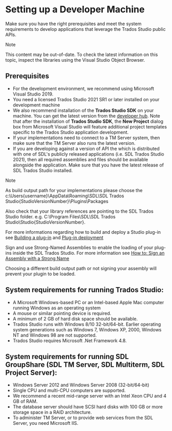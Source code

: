 Setting up a Developer Machine
=====
Make sure you have the right prerequisites and meet the system requirements to develop applications that leverage the Trados Studio public APIs.

> [!NOTE]
> This content may be out-of-date. To check the latest information on this topic, inspect the libraries using the Visual Studio Object Browser.

Prerequisites
----

* For the development environment, we recommend using Microsoft Visual Studio 2019.
* You need a licensed Trados Studio 2021 SR1 or later installed on your development machine
* We also recommend installation of the **Trados Studio SDK** on your machine. You can get the latest version from the [developer hub](https://appstore.sdl.com/language/developers/sdk.html). Note that after the installation of **Trados Studio SDK**, the **New Project** dialog box from Microsoft Visual Studio will feature additional project templates specific to the Trados Studio application development.
* If your implementations need to connect to a TM Server system, then make sure that the TM Server also runs the latest version.
* If you are developing against a version of API the which is distributed with one of SDL's publicly released applications (i.e. SDL Trados Studio 2021), then all required assemblies and files should be available alongside the application. Make sure that you have the latest release of SDL Trados Studio installed.
> [!NOTE]
> As build output path for your implementations please choose the c:\Users\{username}\AppData\Roaming\SDL\SDL Trados Studio\{StudioVersionNumber}\Plugins\Packages
>
> Also check that your library references are pointing to the SDL Trados Studio folder. e.g. C:\Program Files\SDL\SDL Trados Studio\Studio{StudioVersionNumber}.
>
> For more informations regarding how to build and deploy a Studio plug-in see [Building a plug-in](building_a_plugin.md) and [Plug-in deployment](plugin_deployment.md)
>
> Sign and use Strong-Named Assemblies to enable the loading of your plug-ins inside the SDL Trados Studio. For more information see [How to: Sign an Assembly with a Strong Name]()
> 
> Choosing a different build output path or not signing your assembly will prevent your plugin to be loaded.


System requirements for running Trados Studio:
----

* A Microsoft Windows-based PC or an Intel-based Apple Mac computer running Windows as an
operating system
* A mouse or similar pointing device is required.
* A minimum of 2 GB of hard disk space should be available.
* Trados Studio runs with Windows 8/10 32-bit/64-bit. Earlier operating system generations such as Windows 7, Windows XP, 2000, Windows NT and Windows 98 are not supported.
* Trados Studio requires Microsoft .Net Framework 4.8.

System requirements for running SDL GroupShare (SDL TM Server, SDL Multiterm, SDL Project Server):
----

* Windows Server 2012 and Windows Server 2008 (32-bit/64-bit)
* Single CPU and multi-CPU computers are supported.
* We recommend a recent mid-range server with an Intel Xeon CPU and 4 GB of RAM.
* The database server should have SCSI hard disks with 100 GB or more storage space in a RAID architecture.
* To administer TM Server, or to provide web services from the SDL Server, you need Microsoft IIS.